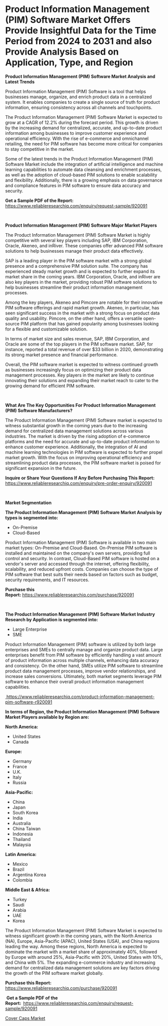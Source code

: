 <p><h1>Product Information Management (PIM) Software Market Offers Provide Insightful Data for the Time Period from 2024 to 2031 and also Provide Analysis Based on Application, Type, and Region</h1></p><p><strong>Product Information Management (PIM) Software Market Analysis and Latest Trends</strong></p>
<p><p>Product Information Management (PIM) Software is a tool that helps businesses manage, organize, and enrich product data in a centralized system. It enables companies to create a single source of truth for product information, ensuring consistency across all channels and touchpoints.</p><p>The Product Information Management (PIM) Software Market is expected to grow at a CAGR of 12.2% during the forecast period. This growth is driven by the increasing demand for centralized, accurate, and up-to-date product information among businesses to improve customer experience and operational efficiency. With the rise of e-commerce and omnichannel retailing, the need for PIM software has become more critical for companies to stay competitive in the market.</p><p>Some of the latest trends in the Product Information Management (PIM) Software Market include the integration of artificial intelligence and machine learning capabilities to automate data cleansing and enrichment processes, as well as the adoption of cloud-based PIM solutions to enable scalability and flexibility. Additionally, there is a growing emphasis on data governance and compliance features in PIM software to ensure data accuracy and security.</p></p>
<p><strong>Get a Sample PDF of the Report:&nbsp;</strong> <a href="https://www.reliableresearchiq.com/enquiry/request-sample/920091">https://www.reliableresearchiq.com/enquiry/request-sample/920091</a></p>
<p>&nbsp;</p>
<p><strong>Product Information Management (PIM) Software Major Market Players</strong></p>
<p><p>The Product Information Management (PIM) Software Market is highly competitive with several key players including SAP, IBM Corporation, Oracle, Akeneo, and inRiver. These companies offer advanced PIM software solutions to help businesses manage their product data effectively.</p><p>SAP is a leading player in the PIM software market with a strong global presence and a comprehensive PIM solution suite. The company has experienced steady market growth and is expected to further expand its market share in the coming years. IBM Corporation, Oracle, and inRiver are also key players in the market, providing robust PIM software solutions to help businesses streamline their product information management processes.</p><p>Among the key players, Akeneo and Pimcore are notable for their innovative PIM software offerings and rapid market growth. Akeneo, in particular, has seen significant success in the market with a strong focus on product data quality and usability. Pimcore, on the other hand, offers a versatile open-source PIM platform that has gained popularity among businesses looking for a flexible and customizable solution.</p><p>In terms of market size and sales revenue, SAP, IBM Corporation, and Oracle are some of the top players in the PIM software market. SAP, for instance, reported a total revenue of over $33 billion in 2020, demonstrating its strong market presence and financial performance.</p><p>Overall, the PIM software market is expected to witness continued growth as businesses increasingly focus on optimizing their product data management processes. Key players in the market are likely to continue innovating their solutions and expanding their market reach to cater to the growing demand for efficient PIM software.</p></p>
<p>&nbsp;</p>
<p><strong>What Are The Key Opportunities For Product Information Management (PIM) Software Manufacturers?</strong></p>
<p><p>The Product Information Management (PIM) Software market is expected to witness substantial growth in the coming years due to the increasing demand for centralized data management solutions across various industries. The market is driven by the rising adoption of e-commerce platforms and the need for accurate and up-to-date product information to enhance customer experience. Additionally, the integration of AI and machine learning technologies in PIM software is expected to further propel market growth. With the focus on improving operational efficiency and streamlining product data processes, the PIM software market is poised for significant expansion in the future.</p></p>
<p><strong>Inquire or Share Your Questions If Any Before Purchasing This Report:</strong> <a href="https://www.reliableresearchiq.com/enquiry/pre-order-enquiry/920091">https://www.reliableresearchiq.com/enquiry/pre-order-enquiry/920091</a></p>
<p>&nbsp;</p>
<p><strong>Market Segmentation</strong></p>
<p><strong>The Product Information Management (PIM) Software Market Analysis by types is segmented into:</strong></p>
<p><ul><li>On-Premise</li><li>Cloud-Based</li></ul></p>
<p><p>Product Information Management (PIM) Software is available in two main market types: On-Premise and Cloud-Based. On-Premise PIM software is installed and maintained on the company's own servers, providing full control and security. In contrast, Cloud-Based PIM software is hosted on a vendor's server and accessed through the internet, offering flexibility, scalability, and reduced upfront costs. Companies can choose the type of PIM software that best suits their needs based on factors such as budget, security requirements, and IT resources.</p></p>
<p><strong>Purchase this Report:&nbsp;</strong><a href="https://www.reliableresearchiq.com/purchase/920091">https://www.reliableresearchiq.com/purchase/920091</a></p>
<p>&nbsp;</p>
<p><strong>The Product Information Management (PIM) Software Market Industry Research by Application is segmented into:</strong></p>
<p><ul><li>Large Enterprise</li><li>SME</li></ul></p>
<p><p>Product Information Management (PIM) software is utilized by both large enterprises and SMEs to centrally manage and organize product data. Large enterprises benefit from PIM software by efficiently handling a vast amount of product information across multiple channels, enhancing data accuracy and consistency. On the other hand, SMEs utilize PIM software to streamline product data management processes, improve vendor relationships, and increase sales conversions. Ultimately, both market segments leverage PIM software to enhance their overall product information management capabilities.</p></p>
<p><a href="https://www.reliableresearchiq.com/product-information-management-pim-software-r920091">&nbsp;https://www.reliableresearchiq.com/product-information-management-pim-software-r920091</a></p>
<p><strong>In terms of Region, the Product Information Management (PIM) Software Market Players available by Region are:</strong></p>
<p>
    <p> <strong> North America: </strong>
        <ul>
            <li>United States</li>
            <li>Canada</li>
        </ul>
        </p> 
    <p> <strong> Europe: </strong>
        <ul>
            <li>Germany</li>
            <li>France</li>
            <li>U.K.</li>
            <li>Italy</li>
            <li>Russia</li>
        </ul>
        </p> 
    <p> <strong> Asia-Pacific: </strong>
        <ul>
            <li>China</li>
            <li>Japan</li>
            <li>South Korea</li>
            <li>India</li>
            <li>Australia</li>
            <li>China Taiwan</li>
            <li>Indonesia</li>
            <li>Thailand</li>
            <li>Malaysia</li>
        </ul>
        </p> 
    <p> <strong> Latin America: </strong>
        <ul>
            <li>Mexico</li>
            <li>Brazil</li>
            <li>Argentina Korea</li>
            <li>Colombia</li>
        </ul>
        </p> 
    <p> <strong> Middle East & Africa: </strong>
        <ul>
            <li>Turkey</li>
            <li>Saudi</li>
            <li>Arabia</li>
            <li>UAE</li>
            <li>Korea</li>
        </ul>
    </p>
    </p>
<p><p>The Product Information Management (PIM) Software Market is expected to witness significant growth in the coming years, with the North America (NA), Europe, Asia-Pacific (APAC), United States (USA), and China regions leading the way. Among these regions, North America is expected to dominate the market with a market share of approximately 40%, followed by Europe with around 25%, Asia-Pacific with 20%, United States with 10%, and China with 5%. The expanding e-commerce industry and increasing demand for centralized data management solutions are key factors driving the growth of the PIM software market globally.</p></p>
<p><strong>Purchase this Report: </strong><a href="https://www.reliableresearchiq.com/purchase/920091">https://www.reliableresearchiq.com/purchase/920091</a></p>
<p>&nbsp;<strong>Get a Sample PDF of the Report:&nbsp;&nbsp;</strong><a href="https://www.reliableresearchiq.com/enquiry/request-sample/920091">https://www.reliableresearchiq.com/enquiry/request-sample/920091</a></p>
<p><strong></strong></p>
<p><p><a href="https://view.publitas.com/reportprime-1/cover-caps-market-size-is-growing-at-cagr-of-8-8-this-report-covers-analysis-by-market-segmentation-growth-and-forecast-2024-2031/">Cover Caps Market</a></p></p>